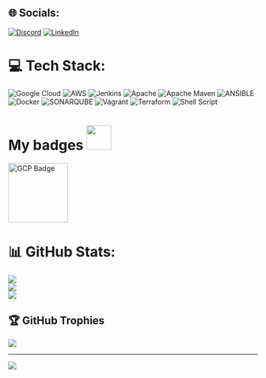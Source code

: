 
## 🌐 Socials:
[![Discord](https://img.shields.io/badge/Discord-%237289DA.svg?logo=discord&logoColor=white)](https://discord.gg/1110959913309577329) [![LinkedIn](https://img.shields.io/badge/LinkedIn-%230077B5.svg?logo=linkedin&logoColor=white)](https://linkedin.com/in/nireshprabu) 

# 💻 Tech Stack:
![Google Cloud](https://img.shields.io/badge/GoogleCloud-%234285F4.svg?style=for-the-badge&logo=google-cloud&logoColor=white) ![AWS](https://img.shields.io/badge/AWS-%23FF9900.svg?style=for-the-badge&logo=amazon-aws&logoColor=white) ![Jenkins](https://img.shields.io/badge/jenkins-%232C5263.svg?style=for-the-badge&logo=jenkins&logoColor=white) ![Apache](https://img.shields.io/badge/apache-%23D42029.svg?style=for-the-badge&logo=apache&logoColor=white) ![Apache Maven](https://img.shields.io/badge/Apache%20Maven-C71A36?style=for-the-badge&logo=Apache%20Maven&logoColor=white) ![ANSIBLE](https://img.shields.io/badge/ansible-%231A1918.svg?style=for-the-badge&logo=ansible&logoColor=white) ![Docker](https://img.shields.io/badge/docker-%230db7ed.svg?style=for-the-badge&logo=docker&logoColor=white) ![SONARQUBE](https://img.shields.io/badge/sonarqube-4E9BCD.svg?style=for-the-badge&logo=sonarqube&logoColor=white&color=%234E9BCD) ![Vagrant](https://img.shields.io/badge/vagrant-%231563FF.svg?style=for-the-badge&logo=vagrant&logoColor=white) ![Terraform](https://img.shields.io/badge/terraform-%235835CC.svg?style=for-the-badge&logo=terraform&logoColor=white) ![Shell Script](https://img.shields.io/badge/shell_script-%23121011.svg?style=for-the-badge&logo=gnu-bash&logoColor=white)

# My badges <img src = "https://media.giphy.com/media/3orifgYbnsq43eFsdO/giphy.gif" width="50"> </h3>

<img src="https://api.accredible.com/v1/frontend/credential_website_embed_image/badge/87363294" alt="GCP Badge" width="120"/>

# 📊 GitHub Stats:
![](https://github-readme-stats.vercel.app/api?username=nir3shprabu&theme=dracula&hide_border=false&include_all_commits=false&count_private=true)<br/>
![](https://github-readme-streak-stats.herokuapp.com/?user=nir3shprabu&theme=dracula&hide_border=false)<br/>
![](https://github-readme-stats.vercel.app/api/top-langs/?username=nir3shprabu&theme=dracula&hide_border=false&include_all_commits=false&count_private=true&layout=compact)

## 🏆 GitHub Trophies
![](https://github-profile-trophy.vercel.app/?username=nir3shprabu&theme=radical&no-frame=false&no-bg=true&margin-w=4)

---
[![](https://visitcount.itsvg.in/api?id=nir3shprabu&icon=6&color=10)](https://visitcount.itsvg.in)

<!-- Proudly created with GPRM ( https://gprm.itsvg.in ) -->
